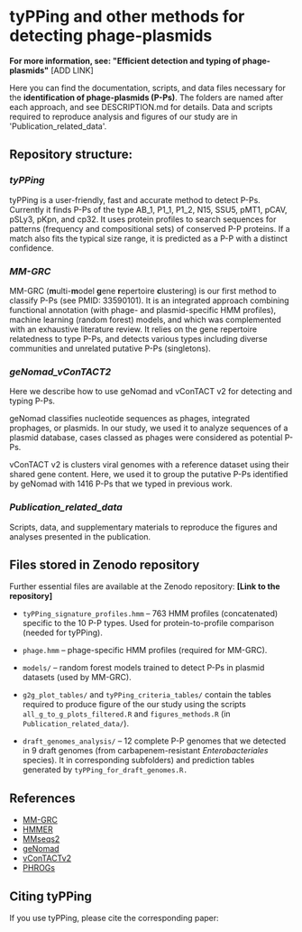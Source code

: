 # **tyPPing** and other methods for detecting phage-plasmids

**For more information, see: "Efficient detection and typing of phage-plasmids"** [ADD LINK]

Here you can find the documentation, scripts, and data files necessary for the **identification of phage-plasmids (P-Ps)**. The folders are named after each approach, and see DESCRIPTION.md for details. 
Data and scripts required to reproduce analysis and figures of our study are in 'Publication_related_data'.

## Repository structure:

### *tyPPing*

tyPPing is a user-friendly, fast and accurate method to detect P-Ps. Currently it finds P-Ps of the type AB_1, P1_1, P1_2, N15, SSU5, pMT1, pCAV, pSLy3, pKpn, and cp32.
It uses protein profiles to search sequences for patterns (frequency and compositional sets) of conserved P-P proteins. If a match also fits the typical size range, it is predicted as a P-P with a distinct confidence.

### *MM-GRC*

MM-GRC (**m**ulti-**m**odel **g**ene **r**epertoire **c**lustering) is our first method to classify P-Ps (see PMID: 33590101). It is an integrated approach combining functional annotation (with phage- and plasmid-specific HMM profiles), machine learning (random forest) models, and which was complemented with an exhaustive literature review. It relies on the gene repertoire relatedness to type P-Ps, and detects various types including diverse communities and unrelated putative P-Ps (singletons).

### *geNomad_vConTACT2*

Here we describe how to use geNomad and vConTACT v2 for detecting and typing P-Ps.

geNomad classifies nucleotide sequences as phages, integrated prophages, or plasmids. In our study, we used it to analyze sequences of a plasmid database, cases classed as phages were considered as potential P-Ps.

vConTACT v2 is clusters viral genomes with a reference dataset using their shared gene content. Here, we used it to group the putative P-Ps identified by geNomad with 1416 P-Ps that we typed in previous work.


### *Publication_related_data*

Scripts, data, and supplementary materials to reproduce the figures and analyses presented in the publication.


## Files stored in Zenodo repository

Further essential files are available at the Zenodo repository: **[Link to the repository]**

-   `tyPPing_signature_profiles.hmm` – 763 HMM profiles (concatenated) specific to the 10 P-P types. Used for protein-to-profile comparison (needed for tyPPing).

-   `phage.hmm` – phage-specific HMM profiles (required for MM-GRC).

-   `models/` – random forest models trained to detect P-Ps in plasmid datasets (used by MM-GRC).

-   `g2g_plot_tables/` and `tyPPing_criteria_tables/` contain the tables required to produce figure of the our study using the scripts `all_g_to_g_plots_filtered.R` and `figures_methods.R` (in `Publication_related_data/`).

-   `draft_genomes_analysis/` – 12 complete P-P genomes that we detected in 9 draft genomes (from carbapenem-resistant *Enterobacteriales* species). It  in corresponding subfolders) and prediction tables generated by `tyPPing_for_draft_genomes.R.`

## References

-   [MM-GRC](https://pmc.ncbi.nlm.nih.gov/articles/PMC7969092/)
-   [HMMER](https://github.com/EddyRivasLab/hmmer)
-   [MMseqs2](https://github.com/soedinglab/MMseqs2)
-   [geNomad](https://portal.nersc.gov/genomad/index.html)
-   [vConTACTv2](https://bitbucket.org/MAVERICLab/vcontact2/src/master/)
-   [PHROGs](https://phrogs.lmge.uca.fr/)

## Citing tyPPing

If you use tyPPing, please cite the corresponding paper:

